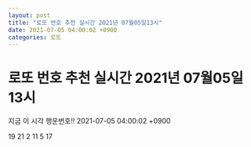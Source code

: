 ```yaml
---
layout: post
title: "로또 번호 추천 실시간 2021년 07월05일13시"
date: 2021-07-05 04:00:02 +0900
categories: 로또
---
```


# 로또 번호 추천 실시간 2021년 07월05일13시

지금 이 시각 행운번호!! 2021-07-05 04:00:02 +0900

 19  21  2  11  5  17 

